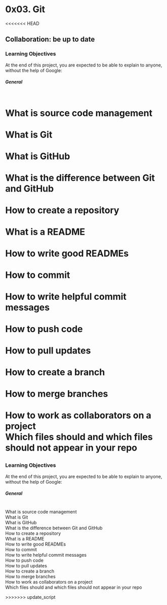 <h1> 0x03. Git </h1>
<<<<<<< HEAD
<h2> Collaboration: be up to date </h2>

<h3> Learning Objectives </h3>                                                                                     
                                                                                                                   
<p> At the end of this project, you are expected to be able to explain to anyone, without the help of Google:      
                                                                                                                   
<h5> General </h5>                                                                                                 
                                                                                                                   
<br> What is source code management                                                                                
<br> What is Git                                                                                                   
<br> What is GitHub                                                                                                
<br> What is the difference between Git and GitHub                                                                 
<br> How to create a repository                                                                                    
<br> What is a README                                                                                              
<br> How to write good READMEs                                                                                     
<br> How to commit                                                                                                 
<br> How to write helpful commit messages                                                                          
<br> How to push code                                                                                              
<br> How to pull updates                                                                                           
<br> How to create a branch                                                                                        
<br> How to merge branches                                                                                         
<br> How to work as collaborators on a project
<br> Which files should and which files should not appear in your repo</p>
=======

<h3> Learning Objectives </h3>

<p> At the end of this project, you are expected to be able to explain to anyone, without the help of Google:

<h5> General </h5>

<br> What is source code management
<br> What is Git
<br> What is GitHub
<br> What is the difference between Git and GitHub
<br> How to create a repository
<br> What is a README
<br> How to write good READMEs
<br> How to commit
<br> How to write helpful commit messages
<br> How to push code
<br> How to pull updates
<br> How to create a branch
<br> How to merge branches
<br> How to work as collaborators on a project
<br> Which files should and which files should not appear in your repo
</p>
>>>>>>> update_script
